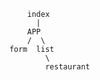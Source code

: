             index
              |
            APP
            /  \
        form  list
                \ 
                restaurant